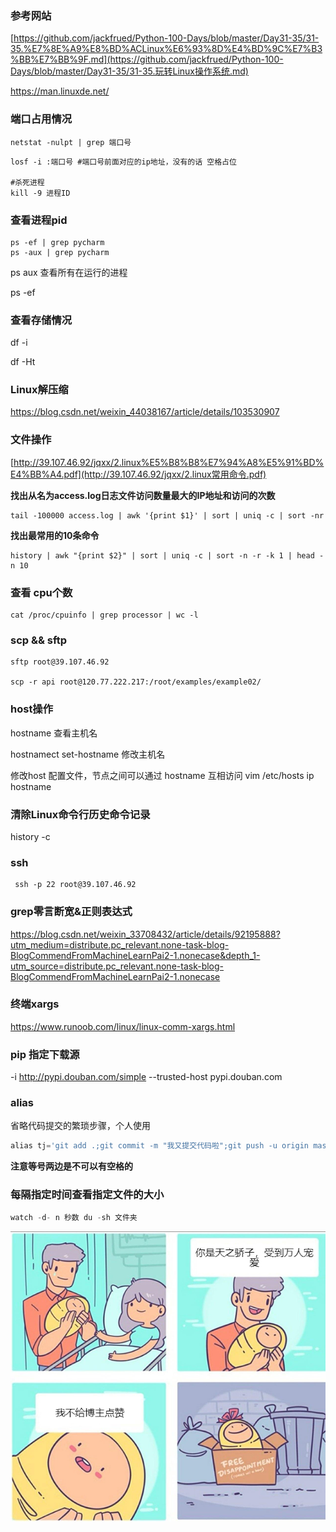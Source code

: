 ### 参考网站

[https://github.com/jackfrued/Python-100-Days/blob/master/Day31-35/31-35.%E7%8E%A9%E8%BD%ACLinux%E6%93%8D%E4%BD%9C%E7%B3%BB%E7%BB%9F.md](https://github.com/jackfrued/Python-100-Days/blob/master/Day31-35/31-35.玩转Linux操作系统.md)

https://man.linuxde.net/

### 端口占用情况

```
netstat -nulpt | grep 端口号
```

```
losf -i :端口号 #端口号前面对应的ip地址，没有的话 空格占位

#杀死进程
kill -9 进程ID
```

### 查看进程pid

```
ps -ef | grep pycharm
ps -aux | grep pycharm
```

ps aux 查看所有在运行的进程

ps -ef 

### 查看存储情况

df -i

df -Ht

### Linux解压缩

https://blog.csdn.net/weixin_44038167/article/details/103530907

### 文件操作

[http://39.107.46.92/jqxx/2.linux%E5%B8%B8%E7%94%A8%E5%91%BD%E4%BB%A4.pdf](http://39.107.46.92/jqxx/2.linux常用命令.pdf)

**找出从名为access.log日志文件访问数量最大的IP地址和访问的次数**

```
tail -100000 access.log | awk '{print $1}' | sort | uniq -c | sort -nr 
```

**找出最常用的10条命令**

```
history | awk "{print $2}" | sort | uniq -c | sort -n -r -k 1 | head -n 10
```

### 查看 cpu个数

```
cat /proc/cpuinfo | grep processor | wc -l
```

### scp && sftp

```
sftp root@39.107.46.92

scp -r api root@120.77.222.217:/root/examples/example02/
```

### host操作

hostname 查看主机名

hostnamect set-hostname <your-name> 修改主机名

修改host 配置文件，节点之间可以通过 hostname 互相访问 vim /etc/hosts   ip hostname

### 清除Linux命令行历史命令记录

history -c

### ssh

```shell
 ssh -p 22 root@39.107.46.92
```

### grep零言断宽&正则表达式

https://blog.csdn.net/weixin_33708432/article/details/92195888?utm_medium=distribute.pc_relevant.none-task-blog-BlogCommendFromMachineLearnPai2-1.nonecase&depth_1-utm_source=distribute.pc_relevant.none-task-blog-BlogCommendFromMachineLearnPai2-1.nonecase

### 终端xargs

https://www.runoob.com/linux/linux-comm-xargs.html

### pip 指定下载源

-i http://pypi.douban.com/simple --trusted-host pypi.douban.com 

### alias 

省略代码提交的繁琐步骤，个人使用

```python
alias tj='git add .;git commit -m "我又提交代码啦";git push -u origin master'
```

**注意等号两边是不可以有空格的**

### 每隔指定时间查看指定文件的大小

```python
watch -d- n 秒数 du -sh 文件夹
```



![](https://github.com/zyl-fun/pic/blob/master/%E6%88%91%E5%92%8C%E4%BD%A0%E5%A6%88%E5%A6%88%E4%BC%9A%E6%B0%B8%E8%BF%9C%E7%88%B1%E4%BD%A0.png?raw=true)